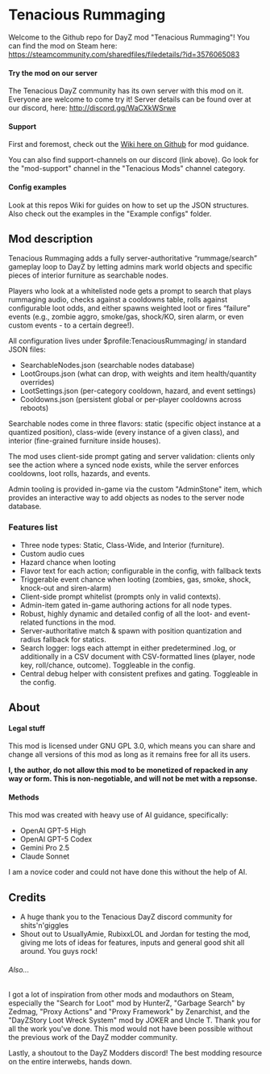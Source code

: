 # Tenacious Rummaging
Welcome to the Github repo for DayZ mod "Tenacious Rummaging"! You can find the mod on Steam here: https://steamcommunity.com/sharedfiles/filedetails/?id=3576065083

#### Try the mod on our server
The Tenacious DayZ community has its own server with this mod on it. Everyone are welcome to come try it! Server details can be found over at our discord, here: http://discord.gg/WaCXkWSrwe

#### Support
First and foremost, check out the [Wiki here on Github](https://github.com/v1spern/Tenacious-Rummaging/wiki) for mod guidance.

You can also find support-channels on our discord (link above). Go look for the "mod-support" channel in the "Tenacious Mods" channel category.

#### Config examples
Look at this repos Wiki for guides on how to set up the JSON structures. Also check out the examples in the "Example configs" folder.

## Mod description

Tenacious Rummaging adds a fully server-authoritative “rummage/search” gameplay loop to DayZ by letting admins mark world objects and specific pieces of interior furniture as searchable nodes.

Players who look at a whitelisted node gets a prompt to search that plays rummaging audio, checks against a cooldowns table, rolls against configurable loot odds, and either spawns weighted loot or fires “failure” events (e.g., zombie aggro, smoke/gas, shock/KO, siren alarm, or even custom events - to a certain degree!).

All configuration lives under $profile:TenaciousRummaging/ in standard JSON files:
* SearchableNodes.json (searchable nodes database)
* LootGroups.json (what can drop, with weights and item health/quantity overrides)
* LootSettings.json (per-category cooldown, hazard, and event settings)
* Cooldowns.json (persistent global or per-player cooldowns across reboots)

Searchable nodes come in three flavors: static (specific object instance at a quantized position), class-wide (every instance of a given class), and interior (fine-grained furniture inside houses).

The mod uses client-side prompt gating and server validation: clients only see the action where a synced node exists, while the server enforces cooldowns, loot rolls, hazards, and events.

Admin tooling is provided in-game via the custom "AdminStone" item, which provides an interactive way to add objects as nodes to the server node database.

### Features list

* Three node types: Static, Class-Wide, and Interior (furniture).
* Custom audio cues
* Hazard chance when looting
* Flavor text for each action; configurable in the config, with fallback texts
* Triggerable event chance when looting (zombies, gas, smoke, shock, knock-out and siren-alarm)
* Client-side prompt whitelist (prompts only in valid contexts).
* Admin-item gated in-game authoring actions for all node types.
* Robust, highly dynamic and detailed config of all the loot- and event-related functions in the mod.
* Server-authoritative match & spawn with position quantization and radius fallback for statics.
* Search logger: logs each attempt in either predetermined .log, or additionally in a CSV document with CSV-formatted lines (player, node key, roll/chance, outcome). Toggleable in the config.
* Central debug helper with consistent prefixes and gating. Toggleable in the config.

## About

#### Legal stuff
This mod is licensed under GNU GPL 3.0, which means you can share and change all versions of this mod as long as it remains free for all its users.

**I, the author, do not allow this mod to be monetized of repacked in any way or form. This is non-negotiable, and will not be met with a repsonse.**

#### Methods
This mod was created with heavy use of AI guidance, specifically:
* OpenAI GPT-5 High
* OpenAI GPT-5 Codex
* Gemini Pro 2.5
* Claude Sonnet

I am a novice coder and could not have done this without the help of AI.

## Credits

* A huge thank you to the Tenacious DayZ discord community for shits'n'giggles
* Shout out to UsuallyAmie, RubixxLOL and Jordan for testing the mod, giving me lots of ideas for features, inputs and general good shit all around. You guys rock!

###### Also...
I got a lot of inspiration from other mods and modauthors on Steam, especially the "Search for Loot" mod by HunterZ, "Garbage Search" by Zedmag, "Proxy Actions" and "Proxy Framework" by Zenarchist, and the "DayZStory Loot Wreck System" mod by JOKER and Uncle T. Thank you for all the work you've done. This mod would not have been possible without the previous work of the DayZ modder community.

Lastly, a shoutout to the DayZ Modders discord! The best modding resource on the entire interwebs, hands down.